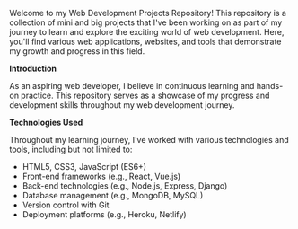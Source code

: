 Welcome to my Web Development Projects Repository! This repository is a collection of mini and big projects that I've been working on as part of my journey to learn and explore the exciting world of web development. Here, you'll find various web applications, websites, and tools that demonstrate my growth and progress in this field.

**Introduction**

As an aspiring web developer, I believe in continuous learning and hands-on practice. This repository serves as a showcase of my progress and development skills throughout my web development journey. 

**Technologies Used**

Throughout my learning journey, I've worked with various technologies and tools, including but not limited to:

- HTML5, CSS3, JavaScript (ES6+)
- Front-end frameworks (e.g., React, Vue.js)
- Back-end technologies (e.g., Node.js, Express, Django)
- Database management (e.g., MongoDB, MySQL)
- Version control with Git
- Deployment platforms (e.g., Heroku, Netlify)
  
